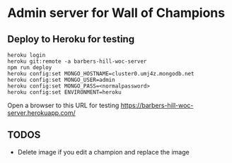 # Admin server for Wall of Champions

## Deploy to Heroku for testing

```~~~bash
heroku login
heroku git:remote -a barbers-hill-woc-server
npm run deploy
heroku config:set MONGO_HOSTNAME=cluster0.umj4z.mongodb.net
heroku config:set MONGO_USER=admin
heroku config:set MONGO_PASS=<normalpassword>
heroku config:set ENVIRONMENT=heroku

```

Open a browser to this URL for testing
https://barbers-hill-woc-server.herokuapp.com/

## TODOS

- Delete image if you edit a champion and replace the image
